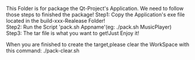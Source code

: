 This Folder is for package the Qt-Project's Application.
We need to follow those steps to finished the package!
Step1: Copy the Application's exe file located in the build-xxx-Realease Folder!<br>
Step2: Run the Script 'pack.sh Appname'(eg: ./pack.sh MusicPlayer)<br>
Step3: The tar file is what you want to get!Just Enjoy it!<br>

When you are finished to create the target,please clear the WorkSpace with this command: ./pack-clear.sh
